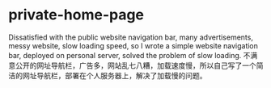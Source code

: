 # private-home-page
Dissatisfied with the public website navigation bar, many advertisements, messy website, slow loading speed, so I wrote a simple website navigation bar, deployed on personal server, solved the problem of slow loading.
不满意公开的网址导航栏，广告多，网站乱七八糟，加载速度慢，所以自己写了一个简洁的网址导航栏，部署在个人服务器上，解决了加载慢的问题。

